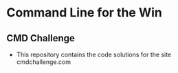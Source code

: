 # Command Line for the Win

## CMD Challenge
- This repository contains the code solutions for the site cmdchallenge.com

